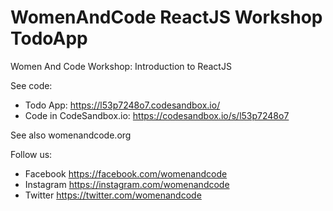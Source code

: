 # WomenAndCode ReactJS Workshop TodoApp

Women And Code Workshop: Introduction to ReactJS

See code:
- Todo App: https://l53p7248o7.codesandbox.io/
- Code in CodeSandbox.io: https://codesandbox.io/s/l53p7248o7 

See also womenandcode.org

Follow us:
- Facebook https://facebook.com/womenandcode
- Instagram https://instagram.com/womenandcode
- Twitter https://twitter.com/womenandcode
